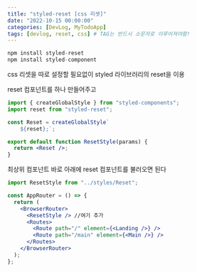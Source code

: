```yaml
---
title: "styled-reset [css 리셋]"
date: "2022-10-15 00:00:00"
categories: [DevLog, MyTodoApp]
tags: [devlog, reset, css] # TAG는 반드시 소문자로 이루어져야함!
---
```


```jsx
npm install styled-reset
npm install styled-component
```

css 리셋을 따로 설정할 필요없이 styled 라이브러리의 reset을 이용

reset 컴포넌트를 하나 만들어주고

```jsx
import { createGlobalStyle } from "styled-components";
import reset from "styled-reset";

const Reset = createGlobalStyle`
    ${reset};`;

export default function ResetStyle(params) {
  return <Reset />;
}
```

최상위 컴포넌트 바로 아래에 reset 컴포넌트를 불러오면 된다

```jsx
import ResetStyle from "../styles/Reset";

const AppRouter = () => {
  return (
    <BrowserRouter>
      <ResetStyle /> //여기 추가
      <Routes>
        <Route path="/" element={<Landing />} />
        <Route path="/main" element={<Main />} />
      </Routes>
    </BrowserRouter>
  );
};
```
